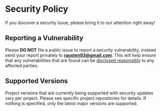 # Security Policy

If you discover a security issue, please bring it to our attention right away!

## Reporting a Vulnerability

Please **DO NOT** file a public issue to report a security vulnerability, instead send your report privately to **rausten93@gmail.com**. This will help ensure that any vulnerabilities that are found can be [disclosed responsibly](https://en.wikipedia.org/wiki/Responsible_disclosure) to any affected parties.

## Supported Versions

Project versions that are currently being supported with security updates vary per project.
Please see specific project repositories for details.
If nothing is specified, only the latest major versions are supported.
